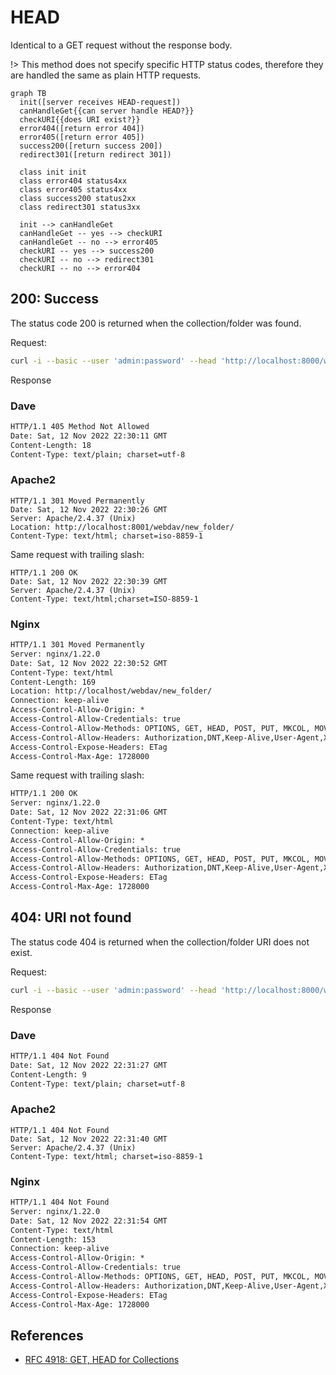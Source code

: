 # HEAD

Identical to a GET request without the response body.

!> This method does not specify specific HTTP status codes, therefore they are handled the same as plain HTTP requests.

```mermaid
graph TB
  init([server receives HEAD-request])
  canHandleGet{{can server handle HEAD?}}
  checkURI{{does URI exist?}}
  error404([return error 404])
  error405([return error 405])
  success200([return success 200])
  redirect301([return redirect 301])
  
  class init init
  class error404 status4xx
  class error405 status4xx
  class success200 status2xx
  class redirect301 status3xx
  
  init --> canHandleGet
  canHandleGet -- yes --> checkURI
  canHandleGet -- no --> error405
  checkURI -- yes --> success200
  checkURI -- no --> redirect301
  checkURI -- no --> error404
```

## 200: Success

<!-- panels:start -->
<!-- div:left-panel -->

The status code 200 is returned when the collection/folder was found.

Request:

```bash
curl -i --basic --user 'admin:password' --head 'http://localhost:8000/webdav/new_folder'
```

<!-- div:right-panel -->

Response

<!-- tabs:start -->

### **Dave**

```txt
HTTP/1.1 405 Method Not Allowed
Date: Sat, 12 Nov 2022 22:30:11 GMT
Content-Length: 18
Content-Type: text/plain; charset=utf-8
```

### **Apache2**

```text
HTTP/1.1 301 Moved Permanently
Date: Sat, 12 Nov 2022 22:30:26 GMT
Server: Apache/2.4.37 (Unix)
Location: http://localhost:8001/webdav/new_folder/
Content-Type: text/html; charset=iso-8859-1
```

Same request with trailing slash:

```text
HTTP/1.1 200 OK
Date: Sat, 12 Nov 2022 22:30:39 GMT
Server: Apache/2.4.37 (Unix)
Content-Type: text/html;charset=ISO-8859-1
```

### **Nginx**

```txt
HTTP/1.1 301 Moved Permanently
Server: nginx/1.22.0
Date: Sat, 12 Nov 2022 22:30:52 GMT
Content-Type: text/html
Content-Length: 169
Location: http://localhost/webdav/new_folder/
Connection: keep-alive
Access-Control-Allow-Origin: *
Access-Control-Allow-Credentials: true
Access-Control-Allow-Methods: OPTIONS, GET, HEAD, POST, PUT, MKCOL, MOVE, COPY, DELETE, PROPFIND, PROPPATCH, LOCK, UNLOCK
Access-Control-Allow-Headers: Authorization,DNT,Keep-Alive,User-Agent,X-Requested-With,If-Modified-Since,Cache-Control,Content-Type,X-Accept-Charset,X-Accept,origin,accept,if-match,destination,overwrite
Access-Control-Expose-Headers: ETag
Access-Control-Max-Age: 1728000
```

Same request with trailing slash:

```txt
HTTP/1.1 200 OK
Server: nginx/1.22.0
Date: Sat, 12 Nov 2022 22:31:06 GMT
Content-Type: text/html
Connection: keep-alive
Access-Control-Allow-Origin: *
Access-Control-Allow-Credentials: true
Access-Control-Allow-Methods: OPTIONS, GET, HEAD, POST, PUT, MKCOL, MOVE, COPY, DELETE, PROPFIND, PROPPATCH, LOCK, UNLOCK
Access-Control-Allow-Headers: Authorization,DNT,Keep-Alive,User-Agent,X-Requested-With,If-Modified-Since,Cache-Control,Content-Type,X-Accept-Charset,X-Accept,origin,accept,if-match,destination,overwrite
Access-Control-Expose-Headers: ETag
Access-Control-Max-Age: 1728000
```

<!-- tabs:end -->
<!-- panels:end -->

## 404: URI not found

<!-- panels:start -->
<!-- div:left-panel -->

The status code 404 is returned when the collection/folder URI does not exist.

Request:

```bash
curl -i --basic --user 'admin:password' --head 'http://localhost:8000/webdav/folder/which/does/not/exist'
```

<!-- div:right-panel -->

Response

<!-- tabs:start -->

### **Dave**

```txt
HTTP/1.1 404 Not Found
Date: Sat, 12 Nov 2022 22:31:27 GMT
Content-Length: 9
Content-Type: text/plain; charset=utf-8
```

### **Apache2**

```text
HTTP/1.1 404 Not Found
Date: Sat, 12 Nov 2022 22:31:40 GMT
Server: Apache/2.4.37 (Unix)
Content-Type: text/html; charset=iso-8859-1
```

### **Nginx**

```txt
HTTP/1.1 404 Not Found
Server: nginx/1.22.0
Date: Sat, 12 Nov 2022 22:31:54 GMT
Content-Type: text/html
Content-Length: 153
Connection: keep-alive
Access-Control-Allow-Origin: *
Access-Control-Allow-Credentials: true
Access-Control-Allow-Methods: OPTIONS, GET, HEAD, POST, PUT, MKCOL, MOVE, COPY, DELETE, PROPFIND, PROPPATCH, LOCK, UNLOCK
Access-Control-Allow-Headers: Authorization,DNT,Keep-Alive,User-Agent,X-Requested-With,If-Modified-Since,Cache-Control,Content-Type,X-Accept-Charset,X-Accept,origin,accept,if-match,destination,overwrite
Access-Control-Expose-Headers: ETag
Access-Control-Max-Age: 1728000
```

<!-- tabs:end -->
<!-- panels:end -->

## References

- [RFC 4918: GET, HEAD for Collections](http://www.webdav.org/specs/rfc4918.html#n-get--head-for-collections)

